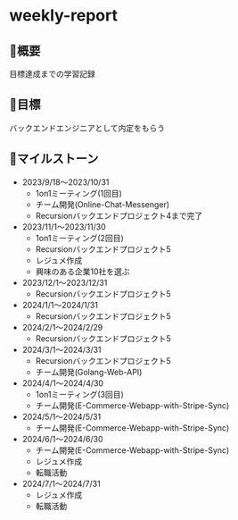 # weekly-report

## 🌱概要

目標達成までの学習記録

## 🚀目標

バックエンドエンジニアとして内定をもらう

## 📆マイルストーン

- 2023/9/18〜2023/10/31
    - 1on1ミーティング(1回目)
    - チーム開発(Online-Chat-Messenger)
    - Recursionバックエンドプロジェクト4まで完了
- 2023/11/1〜2023/11/30
    - 1on1ミーティング(2回目)
    - Recursionバックエンドプロジェクト5
    - レジュメ作成
    - 興味のある企業10社を選ぶ
- 2023/12/1〜2023/12/31
    - Recursionバックエンドプロジェクト5
- 2024/1/1〜2024/1/31
    - Recursionバックエンドプロジェクト5
- 2024/2/1〜2024/2/29
    - Recursionバックエンドプロジェクト5
- 2024/3/1〜2024/3/31
    - Recursionバックエンドプロジェクト5
    - チーム開発(Golang-Web-API)
- 2024/4/1〜2024/4/30
    - 1on1ミーティング(3回目)
    - チーム開発(E-Commerce-Webapp-with-Stripe-Sync)
- 2024/5/1〜2024/5/31
    - チーム開発(E-Commerce-Webapp-with-Stripe-Sync)
- 2024/6/1〜2024/6/30
    - チーム開発(E-Commerce-Webapp-with-Stripe-Sync)
    - レジュメ作成
    - 転職活動
- 2024/7/1〜2024/7/31
    - レジュメ作成
    - 転職活動

